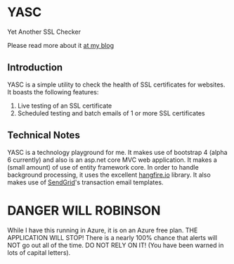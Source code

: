 ﻿# YASC
Yet Another SSL Checker

Please read more about it [at my blog](https://lukebearl.com/2017/05/yasc-yet-another-ssl-checker/)

## Introduction
YASC is a simple utility to check the health of SSL certificates for websites. It boasts the following features:

1. Live testing of an SSL certificate
2. Scheduled testing and batch emails of 1 or more SSL certificates

## Technical Notes
YASC is a technology playground for me. It makes use of bootstrap 4 (alpha 6 currently) and also is an asp.net core MVC web application. It makes a (small amount) of use of 
entity framework core. In order to handle background processing, it uses the excellent [hangfire.io](http://hangfire.io) library. It also makes use of [SendGrid](http://www.sendgrid.com)'s transaction email templates.

# DANGER WILL ROBINSON
While I have this running in Azure, it is on an Azure free plan. THE APPLICATION WILL STOP! There is a nearly 100% chance that alerts will NOT go out all of the time. DO NOT RELY ON IT! (You have been warned in lots of capital letters).
